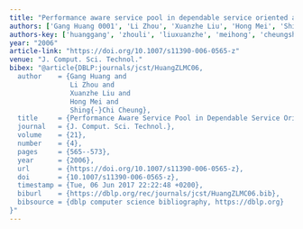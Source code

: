 ```yaml
---
title: "Performance aware service pool in dependable service oriented architecture"
authors: ['Gang Huang 0001', 'Li Zhou', 'Xuanzhe Liu', 'Hong Mei', 'Shing-Chi Cheung']
authors-key: ['huanggang', 'zhouli', 'liuxuanzhe', 'meihong', 'cheungshingchi']
year: "2006"
article-link: "https://doi.org/10.1007/s11390-006-0565-z"
venue: "J. Comput. Sci. Technol."
bibex: "@article{DBLP:journals/jcst/HuangZLMC06,
  author    = {Gang Huang and
               Li Zhou and
               Xuanzhe Liu and
               Hong Mei and
               Shing{-}Chi Cheung},
  title     = {Performance Aware Service Pool in Dependable Service Oriented Architecture},
  journal   = {J. Comput. Sci. Technol.},
  volume    = {21},
  number    = {4},
  pages     = {565--573},
  year      = {2006},
  url       = {https://doi.org/10.1007/s11390-006-0565-z},
  doi       = {10.1007/s11390-006-0565-z},
  timestamp = {Tue, 06 Jun 2017 22:22:48 +0200},
  biburl    = {https://dblp.org/rec/journals/jcst/HuangZLMC06.bib},
  bibsource = {dblp computer science bibliography, https://dblp.org}
}"
---
```

